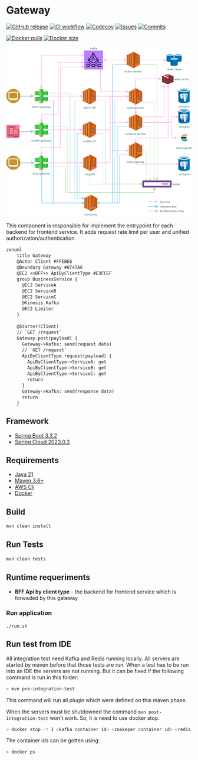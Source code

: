 
# Gateway

[![GitHub release](https://img.shields.io/github/release/sjexpos/ecomm-gateway.svg?style=plastic)](https://github.com/sjexpos/ecomm-gateway/releases/latest)
[![CI workflow](https://img.shields.io/github/actions/workflow/status/sjexpos/ecomm-gateway/ci.yaml?branch=main&label=ci&logo=github&style=plastic)](https://github.com/sjexpos/ecomm-gateway/actions?workflow=CI)
[![Codecov](https://img.shields.io/codecov/c/github/sjexpos/ecomm-gateway?logo=codecov&style=plastic)](https://codecov.io/gh/sjexpos/ecomm-gateway)
[![Issues](https://img.shields.io/github/issues-search/sjexpos/ecomm-gateway?query=is%3Aopen&label=issues&style=plastic)](https://github.com/sjexpos/ecomm-gateway/issues)
[![Commits](https://img.shields.io/github/last-commit/sjexpos/ecomm-gateway?logo=github&style=plastic)](https://github.com/sjexpos/ecomm-gateway/commits)

[![Docker pulls](https://img.shields.io/docker/pulls/sjexposecomm/gateway?logo=docker&style=plastic)](https://hub.docker.com/r/sjexposecomm/gateway)
[![Docker size](https://img.shields.io/docker/image-size/sjexposecomm/gateway?logo=docker&style=plastic)](https://hub.docker.com/r/sjexposecomm/gateway/tags)

![](docs/images/arch-gateway.png)

This component is responsible for implement the entrypoint for each backend for frontend service. It adds request rate limit per user and unified authorization/authentication.

```mermaid
zenuml
    title Gateway
    @Actor Client #FFEBE6
    @Boundary Gateway #0747A6
    @EC2 <<BFF>> ApiByClientType #E3FCEF
    group BusinessService {
      @EC2 ServiceA
      @EC2 ServiceB
      @EC2 ServiceC
      @Kinesis Kafka
      @EC2 Limiter
    }

    @Starter(Client)
    // `GET /request`
    Gateway.post(payload) {
      Gateway->Kafka: send(request data)
      // `GET /request`
      ApiByClientType.request(payload) {
        ApiByClientType->ServiceA: get
        ApiByClientType->ServiceB: get
        ApiByClientType->ServiceC: get
        return
      }
      Gateway->Kafka: send(response data)
      return
    }
```

## Framework

* [Spring Boot 3.3.2](https://spring.io/projects/spring-boot/)
* [Spring Cloud 2023.0.3](https://spring.io/projects/spring-cloud)

## Requirements

* [Java 21](https://openjdk.org/install/)
* [Maven 3.6+](https://maven.apache.org/download.cgi)
* [AWS Cli](https://aws.amazon.com/es/cli/)
* [Docker](https://www.docker.com/)

## Build

```bash
mvn clean install
```

## Run Tests
```bash
mvn clean tests
```

## Runtime requeriments

* **BFF Api by client type** - the backend for frontend service which is forwaded by this gateway

### Run application
```
./run.sh
```

## Run test from IDE

All integration test need Kafka and Redis running locally. All servers are started by maven before that those tests are run.
When a test has to be run into an IDE the servers are not running.
But it can be fixed if the following command is run in this folder:

```bash
> mvn pre-integration-test
```

This command will run all plugin which were defined on this maven phase.

When the servers must be shutdowned the command `mvn post-integration-test` won't work. So, it is need to use docker stop.

```bash
> docker stop -t 1 <kafka container id> <zookeper container id> <redis container id>
```

The container ids can be gotten using:

```bash
> docker ps
```
